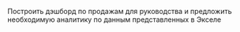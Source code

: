 Построить дэшборд по продажам для руководства и предложить необходимую аналитику по данным представленных в Экселе
